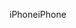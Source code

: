 <span data-ttu-id="ffc8b-101">iPhone</span><span class="sxs-lookup"><span data-stu-id="ffc8b-101">iPhone</span></span>